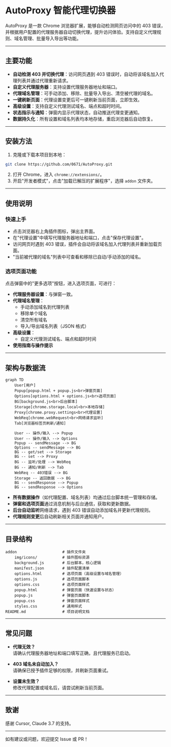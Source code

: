# AutoProxy 智能代理切换器

AutoProxy 是一款 Chrome 浏览器扩展，能够自动检测网页访问中的 403 错误，并根据用户配置的代理服务器自动切换代理，提升访问体验。支持自定义代理规则、域名管理、批量导入导出等功能。

---

## 主要功能

- **自动检测 403 并切换代理**：访问网页遇到 403 错误时，自动将该域名加入代理列表并通过代理重新请求。
- **自定义代理服务器**：支持设置代理服务器地址和端口。
- **代理域名管理**：可手动添加、移除、批量导入导出、清空被代理的域名。
- **一键刷新页面**：代理设置变更后可一键刷新当前页面，立即生效。
- **高级设置**：支持自定义代理测试域名、端点和超时时间。
- **状态指示与通知**：弹窗内显示代理状态，自动推送代理变更通知。
- **数据持久化**：所有设置和域名列表均本地存储，重启浏览器后自动恢复。

---

## 安装方法

1. 克隆或下载本项目到本地：
```bash
git clone https://github.com/0671/AutoProxy.git
```
2. 打开 Chrome，进入 `chrome://extensions/`。
3. 开启"开发者模式"，点击"加载已解压的扩展程序"，选择 `addon` 文件夹。

---

## 使用说明

### 快速上手

- 点击浏览器右上角插件图标，弹出主界面。
- 在"代理设置"中填写代理服务器地址和端口，点击"保存代理设置"。
- 访问网页时遇到 403 错误，插件会自动将该域名加入代理列表并重新加载页面。
- "当前被代理的域名"列表中可查看和移除已自动/手动添加的域名。

### 选项页面功能

点击弹窗中的"更多选项"按钮，进入选项页面，可进行：

- **代理服务器设置**：与弹窗一致。
- **代理域名管理**：
  - 手动添加域名到代理列表
  - 移除单个域名
  - 清空所有域名
  - 导入/导出域名列表（JSON 格式）
- **高级设置**：
  - 自定义代理测试域名、端点和超时时间
- **使用指南与操作提示**

---

## 架构与数据流

```mermaid
graph TD
    User[用户]
    Popup[popup.html + popup.js<br>弹窗页面]
    Options[options.html + options.js<br>选项页面]
    BG[background.js<br>后台脚本]
    Storage[chrome.storage.local<br>本地存储]
    Proxy[chrome.proxy.settings<br>代理设置]
    WebReq[chrome.webRequest<br>网络请求监听]
    Tab[浏览器标签页刷新/通知]

    User -- 操作/输入 --> Popup
    User -- 操作/输入 --> Options
    Popup -- sendMessage --> BG
    Options -- sendMessage --> BG
    BG -- get/set --> Storage
    BG -- set --> Proxy
    BG -- 监听/处理 --> WebReq
    BG -- 通知/刷新 --> Tab
    WebReq -- 403错误 --> BG
    Storage -- 返回数据 --> BG
    BG -- sendResponse --> Popup
    BG -- sendResponse --> Options
```

- **所有数据操作**（如代理配置、域名列表）均通过后台脚本统一管理和存储。
- **弹窗和选项页面**通过消息机制与后台通信，获取和更新数据。
- **后台自动监听**网络请求，遇到 403 错误自动添加域名并更新代理规则。
- **代理规则变更**后自动刷新相关页面并通知用户。

---

## 目录结构

```
addon                    # 插件文件夹
    img/icons/           # 插件图标资源
    background.js        # 后台脚本，核心逻辑
    manifest.json        # 插件配置清单
    options.html         # 选项页面（高级设置与域名管理）
    options.js           # 选项页面脚本
    options.css          # 选项页面样式
    popup.html           # 弹窗页面（快速设置与状态）
    popup.js             # 弹窗页面脚本
    popup.css            # 弹窗页面样式
    styles.css           # 通用样式
README.md                # 项目说明文档
```

---

## 常见问题

- **代理无效？**  
  请确认代理服务器地址和端口填写正确，且代理服务已启动。

- **403 域名未自动加入？**  
  请确保已授予插件足够的权限，并刷新页面重试。

- **设置未生效？**  
  修改代理配置或域名后，请尝试刷新当前页面。

---

## 致谢

感谢 Cursor, Claude 3.7 的支持。

---

如有建议或问题，欢迎提交 Issue 或 PR！ 